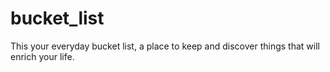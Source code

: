 # bucket_list
This  your everyday bucket list, a place to keep and discover things that will enrich your life.
